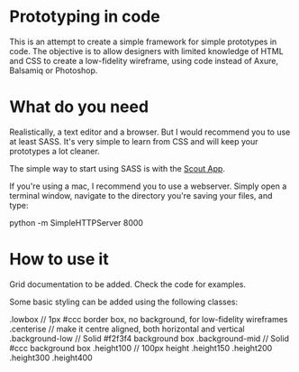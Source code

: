 # Prototyping in code

This is an attempt to create a simple framework for simple prototypes in code. The objective is to allow designers with limited knowledge of HTML and CSS to create a low-fidelity wireframe, using code instead of Axure, Balsamiq or Photoshop. 

# What do you need

Realistically, a text editor and a browser. But I would recommend you to use at least SASS. It's very simple to learn from CSS and will keep your prototypes a lot cleaner. 

The simple way to start using SASS is with the [Scout App](http://mhs.github.io/scout-app/).


If you're using a mac, I recommend you to use a webserver. Simply open a terminal window, navigate to the directory you're saving your files, and type:

python -m SimpleHTTPServer 8000


# How to use it

Grid documentation to be added. Check the code for examples.

Some basic styling can be added using the following classes:

.lowbox  // 1px #ccc border box, no background, for low-fidelity wireframes
.centerise // make it centre aligned, both horizontal and vertical
.background-low // Solid #f2f3f4 background box
.background-mid  // Solid #ccc background box 
.height100 // 100px height
.height150
.height200
.height300
.height400
